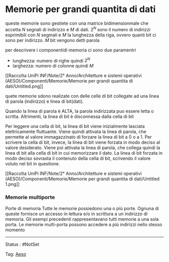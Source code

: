 # Memorie per grandi quantita di dati

queste memorie sono gestiete con una matrice bidimensionmale che accetta  $N$ segnali di indirizzo e $M$  di dati. $2^N$ sono il numero di indirizzi esprimibili con $N$  segmali e $M$ la lunghezza della riga, ovvero quanti bit ci sono per indirizzo. $M$ bit vengono detti parola

per descrivere i componentidi memoria ci sono due paramentri

- lunghezza: numero di righe quindi $2^N$
- larghezza: numero di colonne quindi $M$

[[Raccolta UniPi INF/Note/2° Anno/Architetture e sistemi operativi (AESO)/Componenti/Memorie/Memorie per grandi quantita di dati/Untitled.png]]

quete memorie sdono realizate con delle celle di bit collegate ad una linea di parola (indirizzo) e linea di bit(dati).

Quando la linea di parola è ALTA, la parola indirizzata puo essere letta o scritta. Altrimenti, la linea di bit è disconnessa dalla cella di bit

Per leggere una cella di bit, la linea di bit viene inizialmente lasciata elettricamente fluttuante. Viene quindi attivata la linea di parola, che permette al valore immagazzinato di forzare la linea di bit a 0 o a 1. Per scrivere
la cella di bit, invece, la linea di bit viene forzata in modo deciso al valore
desiderato. Viene poi attivata la linea di parola, che collega quindi la linea di
bit alla cella di bit in cui memorizzare il dato. La linea di bit forzata in modo
deciso sovrasta il contenuto della cella di bit, scrivendo il valore voluto nel
bit in questione.

[[Raccolta UniPi INF/Note/2° Anno/Architetture e sistemi operativi (AESO)/Componenti/Memorie/Memorie per grandi quantita di dati/Untitled 1.png]]

### Memorie multiporte

Porte di memoria
Tutte le memorie possiedono una o più porte. Ognuna di queste fornisce un
accesso in lettura e/o in scrittura a un indirizzo di memoria. Gli esempi precedenti rappresentavano tutti memorie a una sola porta.
Le memorie multi-porta possono accedere a più indirizzi nello stesso momento

---

Status : #NotSet

Tag: [Aeso](../../../Architetture%20e%20sistemi%20operativi%20(AESO)%201e0e264228a748feabc5de07d5a770db.md)
